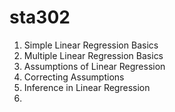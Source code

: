 # sta302
1. Simple Linear Regression Basics
2. Multiple Linear Regression Basics
3. Assumptions of Linear Regression
4. Correcting Assumptions
5. Inference in Linear Regression
6.  
